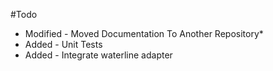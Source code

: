 #Todo
- Modified - Moved Documentation To Another Repository*
- Added - Unit Tests
- Added - Integrate waterline adapter
